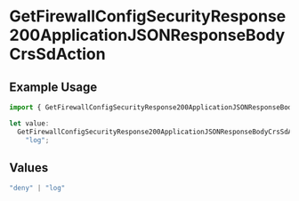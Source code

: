 # GetFirewallConfigSecurityResponse200ApplicationJSONResponseBodyCrsSdAction

## Example Usage

```typescript
import { GetFirewallConfigSecurityResponse200ApplicationJSONResponseBodyCrsSdAction } from "@vercel/sdk/models/operations/getfirewallconfig.js";

let value:
  GetFirewallConfigSecurityResponse200ApplicationJSONResponseBodyCrsSdAction =
    "log";
```

## Values

```typescript
"deny" | "log"
```